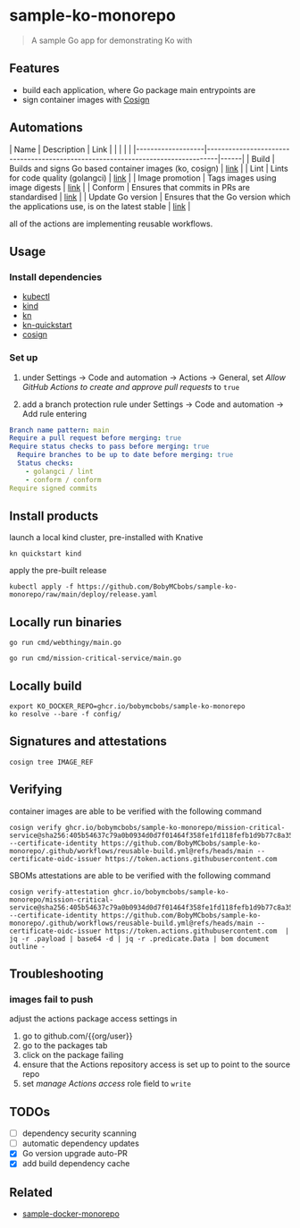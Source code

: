 # sample-ko-monorepo

> A sample Go app for demonstrating Ko with

## Features

- build each application, where Go package main entrypoints are
- sign container images with [Cosign](https://docs.sigstore.dev/cosign/overview/)

## Automations

| Name              | Description                                                                     | Link |
|                   |                                                                                 |      |
|-------------------|---------------------------------------------------------------------------------|------|
| Build             | Builds and signs Go based container images (ko, cosign)                         | [link](.github/workflows/build.yml) |
| Lint              | Lints for code quality (golangci)                                               | [link](.github/workflows/golangci-lint.yml) |
| Image promotion   | Tags images using image digests                                                 | [link](.github/workflows/image-promotion.yml) |
| Conform           | Ensures that commits in PRs are standardised                                    | [link](.github/workflows/policy-conformance.yml) |
| Update Go version | Ensures that the Go version which the applications use, is on the latest stable | [link](.github/workflows/update-go-version.yaml) |

all of the actions are implementing reusable workflows.

## Usage

### Install dependencies

- [kubectl](https://kubectl.sigs.k8s.io/installation/kubectl/)
- [kind](https://kind.sigs.k8s.io)
- [kn](https://knative.dev/docs/client/install-kn/)
- [kn-quickstart](https://knative.dev/docs/getting-started/quickstart-install/)
- [cosign](https://docs.sigstore.dev/cosign/installation/)

### Set up

1. under Settings -> Code and automation -> Actions -> General, set _Allow GitHub Actions to create and approve pull requests_ to `true`

2. add a branch protection rule under Settings -> Code and automation -> Add rule
entering

```yaml
Branch name pattern: main
Require a pull request before merging: true
Require status checks to pass before merging: true
  Require branches to be up to date before merging: true
  Status checks:
    - golangci / lint
    - conform / conform
Require signed commits
```

## Install products

launch a local kind cluster, pre-installed with Knative
```shell
kn quickstart kind
```

apply the pre-built release
```shell
kubectl apply -f https://github.com/BobyMCbobs/sample-ko-monorepo/raw/main/deploy/release.yaml
```

## Locally run binaries

```shell
go run cmd/webthingy/main.go
```

```shell
go run cmd/mission-critical-service/main.go
```

## Locally build

```shell
export KO_DOCKER_REPO=ghcr.io/bobymcbobs/sample-ko-monorepo
ko resolve --bare -f config/
```

## Signatures and attestations

```shell
cosign tree IMAGE_REF
```


## Verifying

container images are able to be verified with the following command

```shell
cosign verify ghcr.io/bobymcbobs/sample-ko-monorepo/mission-critical-service@sha256:405b54637c79a0b0934d0d7f01464f358fe1fd118fefb1d9b77c8a351e9471b6 --certificate-identity https://github.com/BobyMCbobs/sample-ko-monorepo/.github/workflows/reusable-build.yml@refs/heads/main --certificate-oidc-issuer https://token.actions.githubusercontent.com
```

SBOMs attestations are able to be verified with the following command

```shell
cosign verify-attestation ghcr.io/bobymcbobs/sample-ko-monorepo/mission-critical-service@sha256:405b54637c79a0b0934d0d7f01464f358fe1fd118fefb1d9b77c8a351e9471b6 --certificate-identity https://github.com/BobyMCbobs/sample-ko-monorepo/.github/workflows/reusable-build.yml@refs/heads/main --certificate-oidc-issuer https://token.actions.githubusercontent.com  | jq -r .payload | base64 -d | jq -r .predicate.Data | bom document outline -
```

## Troubleshooting

### images fail to push

adjust the actions package access settings in
1. go to github.com/{{org/user}}
2. go to the packages tab
3. click on the package failing
4. ensure that the Actions repository access is set up to point to the source repo
5. set _manage Actions access_ role field to `write`

## TODOs

- [ ] dependency security scanning
- [ ] automatic dependency updates
- [x] Go version upgrade auto-PR
- [x] add build dependency cache

## Related

- [sample-docker-monorepo](https://github.com/BobyMCbobs/sample-docker-monorepo)

